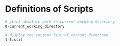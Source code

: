 
# Definitions of Scripts

```bash
# print absolute path to current working directory
0-current_working_directory

# display the content list of current directory
1-listit
```
